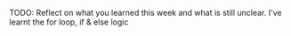 TODO: Reflect on what you learned this week and what is still unclear.
I've learnt the for loop, if & else logic